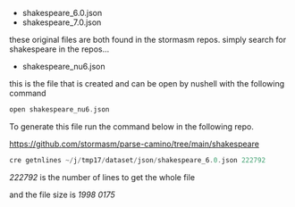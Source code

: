
* shakespeare_6.0.json
* shakespeare_7.0.json

these original files are both found in the stormasm repos.  simply search for shakespeare in the repos...

* shakespeare_nu6.json

this is the file that is created and can be open by nushell with the following command

```rust
open shakespeare_nu6.json
```

To generate this file run the command below in the following repo.

https://github.com/stormasm/parse-camino/tree/main/shakespeare

```rust
cre getnlines ~/j/tmp17/dataset/json/shakespeare_6.0.json 222792
```

*222792* is the number of lines to get the whole file

and the file size is *1998 0175*
